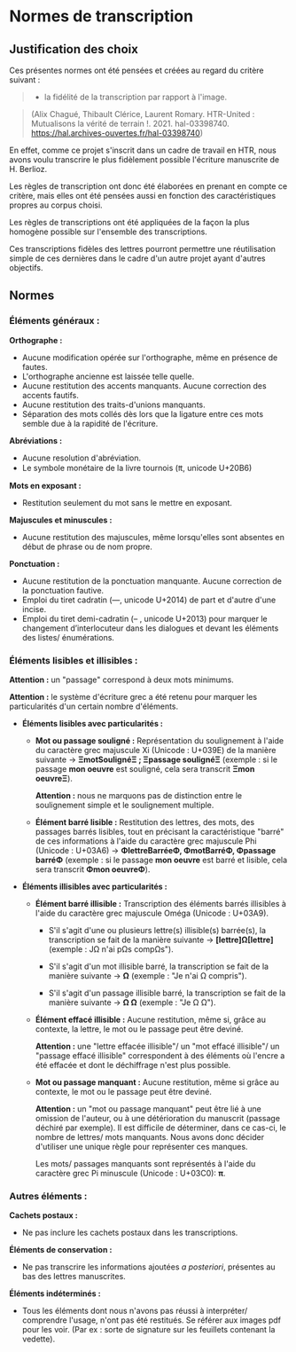 # Normes de transcription

## Justification des choix

Ces présentes normes ont été pensées et créées au regard du critère suivant : 

> - la fidélité de la transcription par rapport à l'image.

> (Alix Chagué, Thibault Clérice, Laurent Romary. HTR-United : Mutualisons la vérité de terrain !. 2021. hal-03398740. https://hal.archives-ouvertes.fr/hal-03398740)

En effet, comme ce projet s'inscrit dans un cadre de travail en HTR, nous avons voulu transcrire le plus fidèlement possible l'écriture manuscrite de H. Berlioz. 

Les règles de transcription ont donc été élaborées en prenant en compte ce critère, mais elles ont été pensées aussi en fonction des caractéristiques propres au corpus choisi. 

Les règles de transcriptions ont été appliquées de la façon la plus homogène possible sur l'ensemble des transcriptions.

Ces transcriptions fidèles des lettres pourront permettre une réutilisation simple de ces dernières dans le cadre d'un autre projet ayant d'autres objectifs. 

## Normes

### Éléments généraux : 

**Orthographe :**
- Aucune modification opérée sur l'orthographe, même en présence de fautes.
- L'orthographe ancienne est laissée telle quelle. 
- Aucune restitution des accents manquants. Aucune correction des accents fautifs.  
- Aucune restitution des traits-d'unions manquants.
- Séparation des mots collés dès lors que la ligature entre ces mots semble due à la rapidité de l'écriture.

**Abréviations :**
- Aucune resolution d'abréviation.
- Le symbole monétaire de la livre tournois (₶, unicode U+20B6)

**Mots en exposant :**
- Restitution seulement du mot sans le mettre en exposant.

**Majuscules et minuscules :**
-  Aucune restitution des majuscules, même lorsqu'elles sont absentes en début de phrase ou de nom propre.    

**Ponctuation :**
- Aucune restitution de la ponctuation manquante. Aucune correction de la ponctuation fautive. 
- Emploi du tiret cadratin (—, unicode U+2014) de part et d'autre d'une incise. 
- Emploi du tiret demi-cadratin (– , unicode U+2013) pour marquer le changement d’interlocuteur dans les dialogues et devant les éléments des listes/ énumérations.

### Éléments lisibles et illisibles : 

**Attention :** un "passage" correspond à deux mots minimums. 

**Attention :** le système d'écriture grec a été retenu pour marquer les particularités d'un certain nombre d'éléments. 

* **Éléments lisibles avec particularités :**

  * **Mot ou passage souligné :** Représentation du soulignement à l'aide du caractère grec majuscule Xi (Unicode : U+039E) de la manière suivante → **ΞmotSoulignéΞ ; Ξpassage soulignéΞ** (exemple : si le passage **mon oeuvre** est souligné, cela sera transcrit **Ξmon oeuvreΞ**). 
  
    **Attention :** nous ne marquons pas de distinction entre le soulignement simple et le soulignement multiple.

  * **Élément barré lisible :** Restitution des lettres, des mots, des passages barrés lisibles, tout en précisant la caractéristique "barré" de ces informations à l'aide du caractère grec majuscule Phi (Unicode : U+03A6) → **ΦlettreBarréeΦ, ΦmotBarréΦ, Φpassage barréΦ** (exemple : si le passage **mon oeuvre** est barré et lisible, cela sera transcrit **Φmon oeuvreΦ**).   


* **Éléments illisibles avec particularités :** 

  * **Élément barré illisible :** Transcription des éléments barrés illisibles à l'aide du caractère grec majuscule Oméga (Unicode : U+03A9). 

    * S'il s'agit d'une ou plusieurs lettre(s) illisible(s) barrée(s), la transcription se fait de la manière suivante → **[lettre]Ω[lettre]**(exemple : JΩ n'ai pΩs compΩs").

    * S'il s'agit d'un mot illisible barré, la transcription se fait de la manière suivante → **Ω** (exemple : "Je n'ai Ω compris").

    * S'il s'agit d'un passage illisible barré, la transcription se fait de la manière suivante → **Ω Ω** (exemple : "Je Ω Ω").

  * **Élément effacé illisible :** Aucune restitution, même si, grâce au contexte, la lettre, le mot ou le passage peut être deviné. 

    **Attention :** une "lettre effacée illisible"/ un "mot effacé illisible"/ un "passage effacé illisible" correspondent à des éléments où l'encre a été effacée et dont le déchiffrage n'est plus possible. 

  * **Mot ou passage manquant :** Aucune restitution, même si grâce au contexte, le mot ou le passage peut être deviné. 

    **Attention :** un "mot ou passage manquant" peut être lié à une omission de l'auteur, ou à une détérioration du manuscrit (passage déchiré par exemple). Il est difficile de déterminer, dans ce cas-ci, le nombre de lettres/ mots manquants. Nous avons donc décider d'utiliser une unique règle pour représenter ces manques.

    Les mots/ passages manquants sont représentés à l'aide du caractère grec Pi minuscule (Unicode : U+03C0): **π**.



### Autres éléments :

**Cachets postaux :**  
- Ne pas inclure les cachets postaux dans les transcriptions. 

**Éléments de conservation :**
- Ne pas transcrire les informations ajoutées *a posteriori*, présentes au bas des lettres manuscrites.

**Éléments indéterminés :**
- Tous les éléments dont nous n'avons pas réussi à interpréter/ comprendre l'usage, n'ont pas été restitués. Se référer aux images pdf pour les voir. 
(Par ex : sorte de signature sur les feuillets contenant la vedette). 
